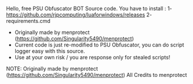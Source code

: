 Hello, free PSU Obfuscator BOT Source code.
You have to install :
1- https://github.com/rjpcomputing/luaforwindows/releases
2- requirements.cmd

- Originally made by menprotect (https://github.com/Singularity5490/menprotect)
- Current code is just re-modified to PSU Obfuscator, you can do script logger easy with this source.
- Use at your own risk / you are response only for stealed scripts!

NOTE: Originally made by menprotect (https://github.com/Singularity5490/menprotect)
All Credits to menprotect

